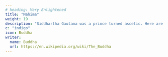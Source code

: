 ```yaml
---
# heading: Very Enlightened
title: "Mahima"
weight: 19
description: "Siddhartha Gautama was a prince turned ascetic. Here are discourses from the Tipitaka and other sutras"
c: "indigo"
icon: Buddha
writer:
  name: Buddha
  url: https://en.wikipedia.org/wiki/The_Buddha
---
```

